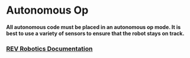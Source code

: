 # Autonomous Op

#### All autonomous code must be placed in an autonomous op mode. It is best to use a variety of sensors to ensure that the robot stays on track.&#x20;

### [REV Robotics Documentation](https://docs.revrobotics.com/kickoff-concepts/freight-frenzy-2021-2022/autonomous)
